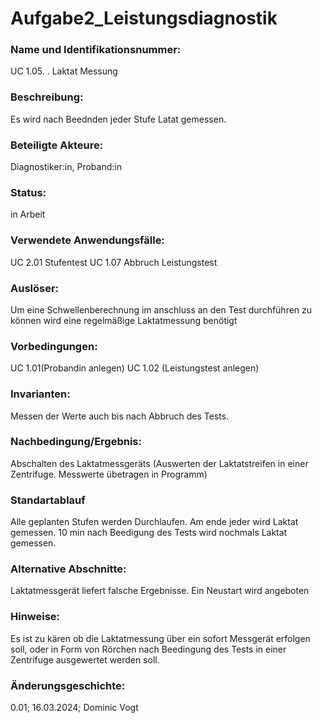 # Aufgabe2_Leistungsdiagnostik

### Name und Identifikationsnummer:
UC 1.05. . Laktat Messung
### Beschreibung:
Es wird nach Beednden jeder Stufe Latat gemessen.
### Beteiligte Akteure:
Diagnostiker:in, Proband:in
### Status:
in Arbeit
### Verwendete Anwendungsfälle:
UC 2.01 Stufentest
UC 1.07 Abbruch Leistungstest
### Auslöser:
Um eine Schwellenberechnung im anschluss an den Test durchführen zu können wird eine regelmäßige Laktatmessung benötigt
### Vorbedingungen:
UC 1.01(Probandin anlegen)
UC 1.02 (Leistungstest anlegen)
### Invarianten:
Messen der Werte auch bis nach Abbruch des Tests.
### Nachbedingung/Ergebnis:
Abschalten des Laktatmessgeräts
(Auswerten der Laktatstreifen in einer Zentrifuge. Messwerte übetragen in Programm)
### Standartablauf
Alle geplanten Stufen werden Durchlaufen. Am ende jeder wird Laktat gemessen. 10 min nach Beedigung des Tests wird nochmals Laktat gemessen.
### Alternative Abschnitte:
Laktatmessgerät liefert falsche Ergebnisse. Ein Neustart wird angeboten
### Hinweise:
Es ist zu kären ob die Laktatmessung über ein sofort Messgerät erfolgen soll, oder in Form von Rörchen nach Beedingung des Tests in einer Zentrifuge ausgewertet werden soll.
### Änderungsgeschichte:
0.01; 16.03.2024; Dominic Vogt
